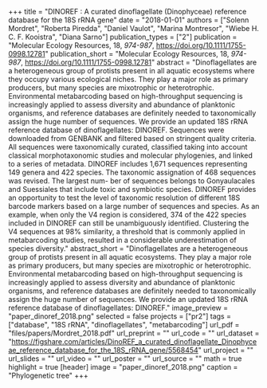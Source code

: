+++
title = "DINOREF : A curated dinoflagellate (Dinophyceae) reference database for the 18S rRNA gene"
date = "2018-01-01"
authors = ["Solenn Mordret", "Roberta Piredda", "Daniel Vaulot", "Marina Montresor", "Wiebe H. C. F. Kooistra", "Diana Sarno"]
publication_types = ["2"]
publication = "Molecular Ecology Resources, 18, _974-987_, https://doi.org/10.1111/1755-0998.12781"
publication_short = "Molecular Ecology Resources, 18, _974-987_, https://doi.org/10.1111/1755-0998.12781"
abstract = "Dinoflagellates are a heterogeneous group of protists present in all aquatic ecosystems where they occupy various ecological niches. They play a major role as primary producers, but many species are mixotrophic or heterotrophic. Environmental metabarcoding based on high-throughput sequencing is increasingly applied to assess diversity and abundance of planktonic organisms, and reference databases are definitely needed to taxonomically assign the huge number of sequences. We provide an updated 18S rRNA reference database of dinoflagellates: DINOREF. Sequences were downloaded from GENBANK and filtered based on stringent quality criteria. All sequences were taxonomically curated, classified taking into account classical morphotaxonomic studies and molecular phylogenies, and linked to a series of metadata. DINOREF includes 1,671 sequences representing 149 genera and 422 species. The taxonomic assignation of 468 sequences was revised. The largest num- ber of sequences belongs to Gonyaulacales and Suessiales that include toxic and symbiotic species. DINOREF provides an opportunity to test the level of taxonomic resolution of different 18S barcode markers based on a large number of sequences and species. As an example, when only the V4 region is considered, 374 of the 422 species included in DINOREF can still be unambiguously identified. Clustering the V4 sequences at 98% similarity, a threshold that is commonly applied in metabarcoding studies, resulted in a considerable underestimation of species diversity."
abstract_short = "Dinoflagellates are a heterogeneous group of protists present in all aquatic ecosystems. They play a major role as primary producers, but many species are mixotrophic or heterotrophic. Environmental metabarcoding based on high-throughput sequencing is increasingly applied to assess diversity and abundance of planktonic organisms, and reference databases are definitely needed to taxonomically assign the huge number of sequences. We provide an updated 18S rRNA reference database of dinoflagellates: DINOREF."
image_preview = "paper_dinoref_2018.png"
selected = false
projects = ["pr2"]
tags = ["database", "18S rRNA", "dinoflagellates", "metabarcoding"]
url_pdf = "files/papers/Mordret_2018.pdf"
url_preprint = ""
url_code = ""
url_dataset = "https://figshare.com/articles/DinoREF_a_curated_dinoflagellate_Dinophyceae_reference_database_for_the_18S_rRNA_gene/5568454"
url_project = ""
url_slides = ""
url_video = ""
url_poster = ""
url_source = ""
math = true
highlight = true
[header]
image = "paper_dinoref_2018.png"
caption = "Phylogenetic tree"
+++
